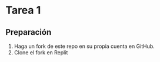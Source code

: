 # Tarea 1

## Preparación

1. Haga un fork de este repo en su propia cuenta en GitHub.
2. Clone el fork en Replit
 


